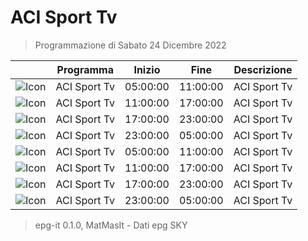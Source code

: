 # ACI Sport Tv
> Programmazione di Sabato 24 Dicembre 2022

||Programma|Inizio|Fine|Descrizione|
|---|---|---|---|---|
|![Icon](https://guidatv.sky.it/uuid/SportCalcio_Cover_JgZRMKTlp.png)|ACI Sport Tv|05:00:00|11:00:00|ACI Sport Tv
|![Icon](https://guidatv.sky.it/uuid/SportCalcio_Cover_JgZRMKTlp.png)|ACI Sport Tv|11:00:00|17:00:00|ACI Sport Tv
|![Icon](https://guidatv.sky.it/uuid/SportCalcio_Cover_JgZRMKTlp.png)|ACI Sport Tv|17:00:00|23:00:00|ACI Sport Tv
|![Icon](https://guidatv.sky.it/uuid/SportCalcio_Cover_JgZRMKTlp.png)|ACI Sport Tv|23:00:00|05:00:00|ACI Sport Tv
|![Icon](https://guidatv.sky.it/uuid/SportCalcio_Cover_JgZRMKTlp.png)|ACI Sport Tv|05:00:00|11:00:00|ACI Sport Tv
|![Icon](https://guidatv.sky.it/uuid/SportCalcio_Cover_JgZRMKTlp.png)|ACI Sport Tv|11:00:00|17:00:00|ACI Sport Tv
|![Icon](https://guidatv.sky.it/uuid/SportCalcio_Cover_JgZRMKTlp.png)|ACI Sport Tv|17:00:00|23:00:00|ACI Sport Tv
|![Icon](https://guidatv.sky.it/uuid/SportCalcio_Cover_JgZRMKTlp.png)|ACI Sport Tv|23:00:00|05:00:00|ACI Sport Tv



 > epg-it 0.1.0, MatMasIt - Dati epg SKY